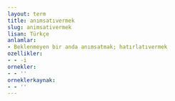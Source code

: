 ```yaml
---
layout: term
title: anımsatıvermek
slug: animsativermek
lisan: Türkçe
anlamlar:
- Beklenmeyen bir anda anımsatmak; hatırlatıvermek
ozellikler:
- - -i
ornekler:
- - ''
orneklerkaynak:
- - ''
---
```

